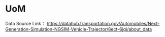 # UoM

Data Source Link： https://datahub.transportation.gov/Automobiles/Next-Generation-Simulation-NGSIM-Vehicle-Trajector/8ect-6jqj/about_data
